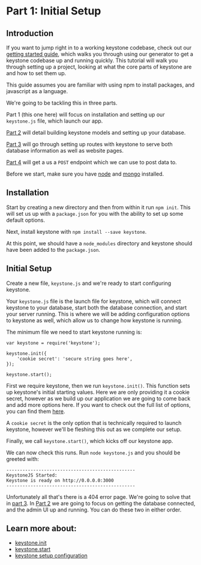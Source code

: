 # Part 1: Initial Setup

## Introduction

If you want to jump right in to a working keystone codebase, check out our [getting started guide](/guides/getting-started), which walks you through using our generator to get a keystone codebase up and running quickly. This tutorial will walk you through setting up a project, looking at what the core parts of keystone are and how to set them up.

This guide assumes you are familiar with using npm to install packages, and javascript as a language.

We're going to be tackling this in three parts.

Part 1 (this one here) will focus on installation and setting up our `keystone.js` file, which launch our app.

[Part 2](/introduction/database-setup) will detail building keystone models and setting up your database.

[Part 3](/introduction/routing) will go through setting up routes with keystone to serve both database information as well as website pages.

[Part 4](/introduction/post-route) will get a us a `POST` endpoint which we can use to post data to.

Before we start, make sure you have [node](nodejs.org) and [mongo](https://www.mongodb.com/download-center?jmp=nav#community) installed.

## Installation
Start by creating a new directory and then from within it run `npm init`. This will set us up with a `package.json` for you with the ability to set up some default options.

Next, install keystone with `npm install --save keystone`.

At this point, we should have a `node_modules` directory and keystone should have been added to the `package.json`.

##  Initial Setup

Create a new file, `keystone.js` and we're ready to start configuring keystone.

Your `keystone.js` file is the launch file for keystone, which will connect keystone to your database, start both the database connection, and start your server running. This is where we will be adding configuration options to keystone as well, which allow us to change how keystone is running.

The minimum file we need to start keystone running is:

```JS
var keystone = require('keystone');

keystone.init({
	'cookie secret': 'secure string goes here',
});

keystone.start();
```

First we require keystone, then we run `keystone.init()`. This function sets up keystone's initial starting values. Here we are only providing it a cookie secret, however as we build up our application we are going to come back and add more options here. If you want to check out the full list of options, you can find them [here](/configuration).

A `cookie secret` is the only option that is technically required to launch keystone, however we'll be fleshing this out as we complete our setup.

Finally, we call `keystone.start()`, which kicks off our keystone app.

We can now check this runs. Run `node keystone.js` and you should be greeted with:

```
------------------------------------------------
KeystoneJS Started:
Keystone is ready on http://0.0.0.0:3000
------------------------------------------------
```

Unfortunately all that's there is a 404 error page. We're going to solve that in [part 3](/introduction/routing). In [Part 2](/introduction/database-setup) we are going to focus on getting the database connected, and the admin UI up and running. You can do these two in either order.

## Learn more about:

- [keystone.init](/methods/init)
- [keystone.start](/methods/start)
- [keystone setup configuration](/configuration)
